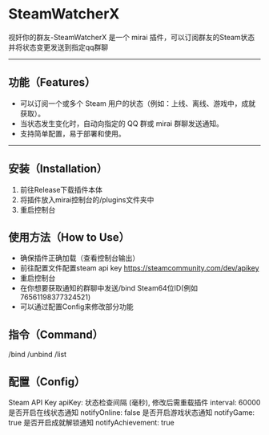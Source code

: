
# SteamWatcherX

视奸你的群友-SteamWatcherX 是一个 mirai 插件，可以订阅群友的Steam状态并将状态变更发送到指定qq群聊

---

## 功能（Features）

- 可以订阅一个或多个 Steam 用户的状态（例如：上线、离线、游戏中，成就获取）。
- 当状态发生变化时，自动向指定的 QQ 群或 mirai 群聊发送通知。
- 支持简单配置，易于部署和使用。

---

## 安装（Installation）

1. 前往Release下载插件本体
2. 将插件放入mirai控制台的/plugins文件夹中
3. 重启控制台

## 使用方法（How to Use）

- 确保插件正确加载（查看控制台输出）
- 前往配置文件配置steam api key https://steamcommunity.com/dev/apikey
- 重启控制台
- 在你想要获取通知的群聊中发送/bind Steam64位ID(例如76561198377324521)
- 可以通过配置Config来修改部分功能

## 指令（Command）

/bind
/unbind
/list

## 配置（Config）

 Steam API Key
apiKey: 
 状态检查间隔 (毫秒), 修改后需重载插件
interval: 60000
 是否开启在线状态通知
notifyOnline: false
 是否开启游戏状态通知
notifyGame: true
 是否开启成就解锁通知
notifyAchievement: true